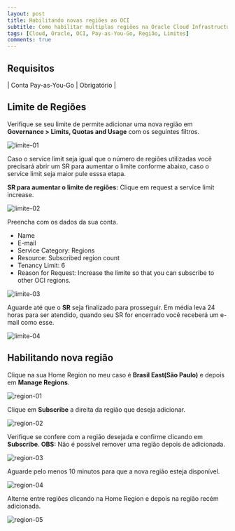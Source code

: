 ```yaml
---
layout: post
title: Habilitando novas regiões ao OCI
subtitle: Como habilitar multiplas regiões na Oracle Cloud Infrastructure
tags: [Cloud, Oracle, OCI, Pay-as-You-Go, Região, Limites]
comments: true
---
```


## Requisitos

| Conta Pay-as-You-Go | Obrigatório |

## Limite de Regiões

Verifique se seu limite de permite adicionar uma nova região em **Governance > Limits, Quotas and Usage** com os seguintes filtros.

![limite-01](https://objectstorage.sa-saopaulo-1.oraclecloud.com/p/U-veHKuEauMe2X0hJmlvYA6WaX945GZwtX4b4QyDXh1MWjkmGNtb_UE134XcnZdE/n/gr8gkzaf8nit/b/bucket-euoraf4-site/o/NEW-REGION/limite-01.png)

Caso o service limit seja igual que o número de regiões utilizadas você precisará abrir um SR para aumentar o limite conforme abaixo, caso o service limit seja maior pule esssa etapa.

**SR para aumentar o limite de regiões:** Clique em request a service limit increase.

![limite-02](https://objectstorage.sa-saopaulo-1.oraclecloud.com/p/RnncV9tl817nUiJbnoIJZnqqBQZZyGiC-hzd5neAExlrOTxGdiPocuztQmYrPfpt/n/gr8gkzaf8nit/b/bucket-euoraf4-site/o/NEW-REGION/limite-02.png)

Preencha com os dados da sua conta.

- Name
- E-mail
- Service Category: Regions
- Resource: Subscribed region count
- Tenancy Limit: 6
- Reason for Request: Increase the limite so that you can subscribe to other OCI regions.

![limite-03](https://objectstorage.sa-saopaulo-1.oraclecloud.com/p/d8FAPnSGSJz2KYh-no3l7zFJn0HRrjK7rgg-ZUB3SRdAR-9tXy19mzqRen7iSssX/n/gr8gkzaf8nit/b/bucket-euoraf4-site/o/NEW-REGION/limite-03.png)

Aguarde até que o **SR** seja finalizado para prosseguir. Em média leva 24 horas para ser atendido, quando seu SR for encerrado você receberá um e-mail como esse.

![limite-04](https://objectstorage.sa-saopaulo-1.oraclecloud.com/p/4U8aXeNRlLsRMSQrDWJCgTe4hjNtvW1W4c-EMBDlcTJIgCggFk68WozuwvdoGeYf/n/gr8gkzaf8nit/b/bucket-euoraf4-site/o/NEW-REGION/limite-04.png)

## Habilitando nova região

Clique na sua Home Region no meu caso é **Brasil East(São Paulo)** e depois em **Manage Regions**.

![region-01](https://objectstorage.sa-saopaulo-1.oraclecloud.com/p/O3Q-NcLpHiuROoKNStL9_4NsBHkAmz72Y2Mkz9PkW-wwopUXFzB_fuOyQF_qFSTr/n/gr8gkzaf8nit/b/bucket-euoraf4-site/o/NEW-REGION/region-01.png)

Clique em **Subscribe** a direita da região que deseja adicionar.

![region-02](https://objectstorage.sa-saopaulo-1.oraclecloud.com/p/Apztf9VqEqtwJeL2QwdCO_p_FSoKMEQGUhC_5lw-rxlW7DyjCf9Q56Hwm1koxg0c/n/gr8gkzaf8nit/b/bucket-euoraf4-site/o/NEW-REGION/region-02.png)

Verifique se confere com a região desejada e confirme clicando em **Subscribe**. **OBS:** Não é possível remover uma região depois de adicionada.

![region-03](https://objectstorage.sa-saopaulo-1.oraclecloud.com/p/HA4BPrGIKFK9jh6VL54TBUOp5Pxu_Zp9HuOYhINoOBd2tAwp_7IbnvjzTVBHjsSi/n/gr8gkzaf8nit/b/bucket-euoraf4-site/o/NEW-REGION/region-03.png)

Aguarde pelo menos 10 minutos para que a nova região esteja disponível.

![region-04](https://objectstorage.sa-saopaulo-1.oraclecloud.com/p/do8huo_43GAe0Be4c5Ag6EiUX1yNCA4kEcLedyAQig9cK-QNbk5i2J4Lv5Pv7K_R/n/gr8gkzaf8nit/b/bucket-euoraf4-site/o/NEW-REGION/region-04.png)

Alterne entre regiões clicando na Home Region e depois na região recém adicionada.

![region-05](https://objectstorage.sa-saopaulo-1.oraclecloud.com/p/ahY8acBrGWyEWKmcrmXIg5anOr0MeHa3umuoTGshr8xt12NVdffHK9bcPZHZpIHh/n/gr8gkzaf8nit/b/bucket-euoraf4-site/o/NEW-REGION/region-05.png)

